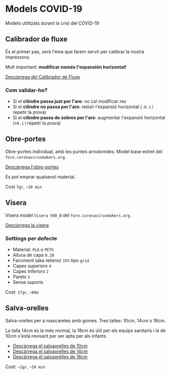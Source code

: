 # Models COVID-19

Models utilitzats durant la crisi del COVID-19

## Calibrador de fluxe
És el primer pas, serà l'eina que farem servir per calibrar la nostra impressora.

Molt important: **modificar només l'expansión horizontal!**

[Descàrrega del Calibrador de Fluxe](Test_Calibracio.stl)

### Com validar-ho?
- Si el **cilindre passa just per l'aro**: no cal modificar res
- Si el **cilindre no passa per l'aro**: reduïr l'expansió horizontal (`-0.1` i repetir la prova)
- Si el **cilindre passa de sobres per l'aro**: augmentar l'expansió horizontal (`+0.1` i repetir la prova)


## Obre-portes

Obre-portes individual, amb les puntes arrodonides. Model base extret del `foro.coronavirusmakers.org`.

[Descàrrega l'obre-portes](SavegrabberV2_A.stl)

Es pot emprar qualsevol material.

Cost `7gr`, `~20 min`


## Visera

Visera model `Visera V40_B` del `foro.coronavirusmakers.org`.

[Descàrrega la visera](Visera_V40B.stl)

### Settings per defecte

- Material: `PLA` o `PETG`
- Altura de capa `0.28`
- Farciment (aka relleno) `15%` tipo `grid`
- Capes superiors `4`
- Capes inferiors `2`
- Parets `3`
- Sense suports

Cost: `17gr`, `~60m`


## Salva-orelles

Salva-orelles per a mascaretes amb gomes. Tres talles: 10cm, 14cm o 18cm.

La talla 14cm és la més normal, la 18cm és útil per els equips sanitaris i la de 10cm s'està revisant per ser apta per als infants.

- [Descàrrega el salvaorelles de 10cm](SALVAORELLES_10.stl)
- [Descàrrega el salvaorelles de 14cm](SALVAORELLES_14.stl)
- [Descàrrega el salvaorelles de 18cm](SALVAORELLES_18.stl)

Cost: `~2gr`, `~10 min`
